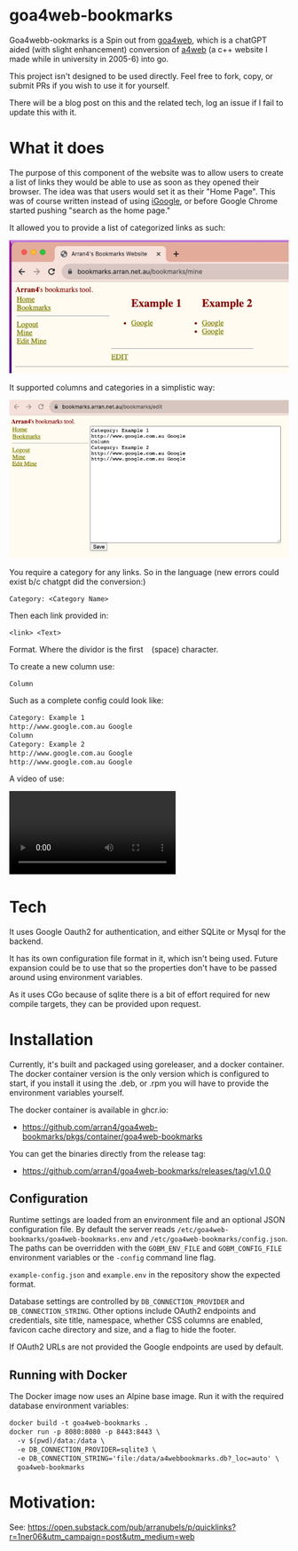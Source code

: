 # goa4web-bookmarks

Goa4webb-ookmarks is a Spin out from [goa4web](https://github.com/arran4/goa4web/), which is a chatGPT aided 
(with slight enhancement) conversion of [a4web](https://github.com/arran4/a4web/) (a c++ website I made while in 
university in 2005-6) into go.

This project isn't designed to be used directly. Feel free to fork, copy, or submit PRs if you wish to use it for 
yourself.

There will be a blog post on this and the related tech, log an issue if I fail to update this with it.

# What it does

The purpose of this component of the website was to allow users to create a list of links they would be able to use
as soon as they opened their browser. The idea was that users would set it as their "Home Page". This was of course
written instead of using [iGoogle](https://en.wikipedia.org/wiki/IGoogle), or before Google Chrome started pushing 
"search as the home page."

It allowed you to provide a list of categorized links as such:

![img.png](media/img_0.png)

It supported columns and categories in a simplistic way:

![img_3.png](media/img_3.png)

You require a category for any links. So in the language (new errors could exist b/c chatgpt did the conversion:) 
```
Category: <Category Name>
```

Then each link provided in:
```
<link> <Text>
```
Format. Where the dividor is the first ` ` (space) character.

To create a new column use:
```
Column
```

Such as a complete config could look like:
```
Category: Example 1
http://www.google.com.au Google
Column
Category: Example 2
http://www.google.com.au Google
http://www.google.com.au Google
```

A video of use:

![Video](media/video1.mp4)

# Tech

It uses Google Oauth2 for authentication, and either SQLite or Mysql for the backend.

It has its own configuration file format in it, which isn't being used. Future expansion could be to use that so 
the properties don't have to be passed around using environment variables.

As it uses CGo because of sqlite there is a bit of effort required for new compile targets, they can be provided
upon request.

# Installation

Currently, it's built and packaged using goreleaser, and a docker container. The docker container version is the only
version which is configured to start, if you install it using the .deb, or .rpm you will have to provide the environment
variables yourself.

The docker container is available in ghcr.io:
* https://github.com/arran4/goa4web-bookmarks/pkgs/container/goa4web-bookmarks

You can get the binaries directly from the release tag:
* https://github.com/arran4/goa4web-bookmarks/releases/tag/v1.0.0

## Configuration

Runtime settings are loaded from an environment file and an optional JSON configuration file.
By default the server reads `/etc/goa4web-bookmarks/goa4web-bookmarks.env` and
`/etc/goa4web-bookmarks/config.json`. The paths can be overridden with the
`GOBM_ENV_FILE` and `GOBM_CONFIG_FILE` environment variables or the `-config` command line flag.

`example-config.json` and `example.env` in the repository show the expected format.

Database settings are controlled by `DB_CONNECTION_PROVIDER` and `DB_CONNECTION_STRING`.
Other options include OAuth2 endpoints and credentials, site title, namespace, whether CSS
columns are enabled, favicon cache directory and size, and a flag to hide the footer.

If OAuth2 URLs are not provided the Google endpoints are used by default.

## Running with Docker

The Docker image now uses an Alpine base image. Run it with the required
database environment variables:

```
docker build -t goa4web-bookmarks .
docker run -p 8080:8080 -p 8443:8443 \ 
  -v $(pwd)/data:/data \
  -e DB_CONNECTION_PROVIDER=sqlite3 \
  -e DB_CONNECTION_STRING='file:/data/a4webbookmarks.db?_loc=auto' \
  goa4web-bookmarks
```

# Motivation:

See: https://open.substack.com/pub/arranubels/p/quicklinks?r=1ner06&utm_campaign=post&utm_medium=web
